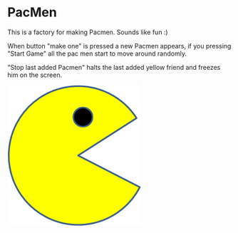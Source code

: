 # PacMen
This is a factory for making Pacmen. Sounds like fun :)

When button "make one" is pressed a new Pacmen appears, if you pressing "Start Game" all the pac men start to move around randomly.

"Stop last added Pacmen" halts the last added yellow friend and freezes him on the screen.


<img src="PacMan1.png" width='300'/>
